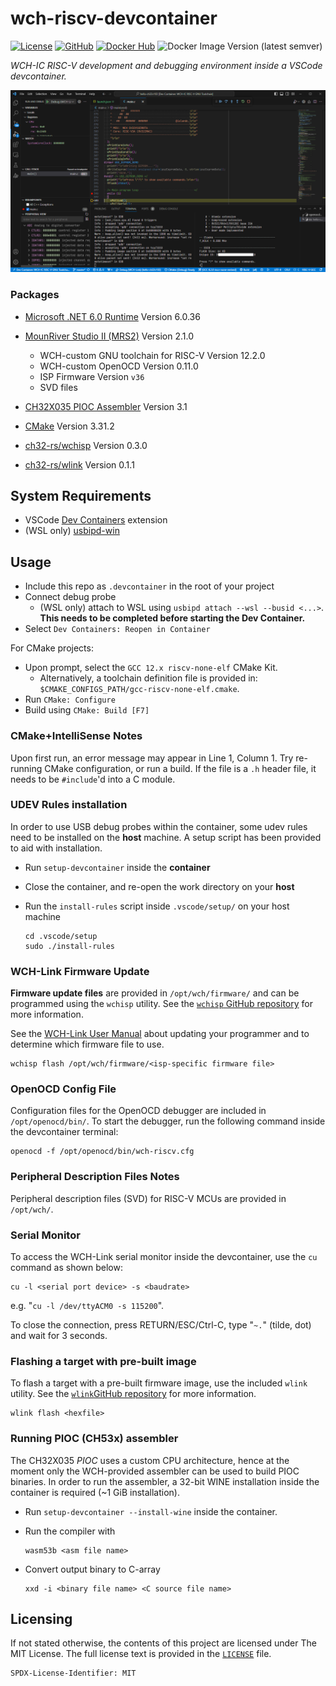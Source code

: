# wch-riscv-devcontainer
[![License](https://img.shields.io/github/license/islandcontroller/wch-riscv-devcontainer)](LICENSE) [![GitHub](https://shields.io/badge/github-islandcontroller%2Fwch--riscv--devcontainer-black?logo=github)](https://github.com/islandcontroller/wch-riscv-devcontainer) [![Docker Hub](https://shields.io/badge/docker-islandc%2Fwch--riscv--devcontainer-blue?logo=docker)](https://hub.docker.com/r/islandc/wch-riscv-devcontainer) ![Docker Image Version (latest semver)](https://img.shields.io/docker/v/islandc/wch-riscv-devcontainer?sort=semver)

*WCH-IC RISC-V development and debugging environment inside a VSCode devcontainer.*

![Screenshot](scr.PNG)

### Packages
* [Microsoft .NET 6.0 Runtime](https://dotnet.microsoft.com/en-us/download/dotnet/6.0) Version 6.0.36
* [MounRiver Studio II (MRS2)](http://www.mounriver.com/download) Version 2.1.0
  * WCH-custom GNU toolchain for RISC-V Version 12.2.0
  * WCH-custom OpenOCD Version 0.11.0
  * ISP Firmware Version `v36`
  * SVD files
* [CH32X035 PIOC Assembler](https://github.com/openwch/ch32x035/tree/main/EVT/EXAM/PIOC/Tool_Manual/Tool) Version 3.1

* [CMake](https://cmake.org/download) Version 3.31.2
* [ch32-rs/wchisp](https://github.com/ch32-rs/wchisp/) Version 0.3.0
* [ch32-rs/wlink](https://github.com/ch32-rs/wlink/) Version 0.1.1

## System Requirements
* VSCode [Dev Containers](https://marketplace.visualstudio.com/items?itemName=ms-vscode-remote.remote-containers) extension
* (WSL only) [usbipd-win](https://learn.microsoft.com/en-us/windows/wsl/connect-usb)

## Usage
* Include this repo as `.devcontainer` in the root of your project
* Connect debug probe 
  * (WSL only) attach to WSL using `usbipd attach --wsl --busid <...>`. **This needs to be completed before starting the Dev Container.**
* Select `Dev Containers: Reopen in Container`

For CMake projects:
* Upon prompt, select the `GCC 12.x riscv-none-elf` CMake Kit. 
  * Alternatively, a toolchain definition file is provided in: `$CMAKE_CONFIGS_PATH/gcc-riscv-none-elf.cmake`.
* Run `CMake: Configure`
* Build using `CMake: Build [F7]`

### CMake+IntelliSense Notes
Upon first run, an error message may appear in Line 1, Column 1. Try re-running CMake configuration, or run a build. If the file is a `.h` header file, it needs to be `#include`'d into a C module.

### UDEV Rules installation
In order to use USB debug probes within the container, some udev rules need to be installed on the **host** machine. A setup script has been provided to aid with installation.
* Run `setup-devcontainer` inside the **container**
* Close the container, and re-open the work directory on your **host**
* Run the `install-rules` script inside `.vscode/setup/` on your host machine

      cd .vscode/setup
      sudo ./install-rules

### WCH-Link Firmware Update
**Firmware update files** are provided in `/opt/wch/firmware/` and can be programmed using the `wchisp` utility. See the [`wchisp` GitHub repository](https://github.com/ch32-rs/wchisp/) for more information.


See the [WCH-Link User Manual](https://www.wch-ic.com/downloads/WCH-LinkUserManual_PDF.html) about updating your programmer and to determine which firmware file to use.

    wchisp flash /opt/wch/firmware/<isp-specific firmware file>

### OpenOCD Config File
Configuration files for the OpenOCD debugger are included in `/opt/openocd/bin/`. To start the debugger, run the following command inside the devcontainer terminal:

    openocd -f /opt/openocd/bin/wch-riscv.cfg

### Peripheral Description Files Notes
Peripheral description files (SVD) for RISC-V MCUs are provided in `/opt/wch/`.

### Serial Monitor
To access the WCH-Link serial monitor inside the devcontainer, use the `cu` command as shown below:

    cu -l <serial port device> -s <baudrate>

e.g. "`cu -l /dev/ttyACM0 -s 115200`".

To close the connection, press RETURN/ESC/Ctrl-C, type "`~.`" (tilde, dot) and wait for 3 seconds.

### Flashing a target with pre-built image

To flash a target with a pre-built firmware image, use the included `wlink` utility. See the [`wlink`GitHub repository](https://github.com/ch32-rs/wlink/) for more information.

    wlink flash <hexfile>

### Running PIOC (CH53x) assembler
The CH32X035 *PIOC* uses a custom CPU architecture, hence at the moment only the WCH-provided assembler can be used to build PIOC binaries.
In order to run the assembler, a 32-bit WINE installation inside the container is required (~1 GiB installation).
* Run `setup-devcontainer --install-wine` inside the container.
* Run the compiler with 

      wasm53b <asm file name>

* Convert output binary to C-array

      xxd -i <binary file name> <C source file name>

## Licensing

If not stated otherwise, the contents of this project are licensed under The MIT License. The full license text is provided in the [`LICENSE`](LICENSE) file.

    SPDX-License-Identifier: MIT